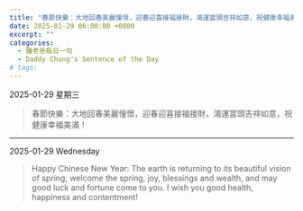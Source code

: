 ```yaml
---
title: "春節快樂：大地回春美麗憧憬，迎春迎喜接福接財，鴻運當頭吉祥如意，祝健康幸福美滿！ <br> Happy Chinese New Year: The earth is returning to its beautiful vision of spring, welcome the spring, joy, blessings and wealth, and may good luck and fortune come to you. I wish you good health, happiness and contentment!"
date: 2025-01-29 06:00:00 +0800
excerpt: ""
categories:
  - 鍾老爸每日一句
  - Daddy Chung's Sentence of the Day
# tags:
---
```


2025-01-29 星期三

> 春節快樂：大地回春美麗憧憬，迎春迎喜接福接財，鴻運當頭吉祥如意，祝健康幸福美滿！

---

2025-01-29 Wednesday

> Happy Chinese New Year: The earth is returning to its beautiful vision of spring, welcome the spring, joy, blessings and wealth, and may good luck and fortune come to you. I wish you good health, happiness and contentment!
